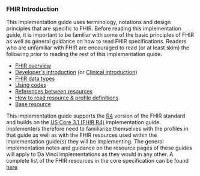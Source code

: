 ### FHIR Introduction

This implementation guide uses terminology, notations and design principles that are specific to FHIR.  Before reading this implementation guide, it is important to be familiar with some of the basic principles of FHIR as well as general guidance on how to read FHIR specifications.  Readers who are unfamiliar with FHIR are encouraged to read (or at least skim) the following prior to reading the rest of this implementation guide.

* [FHIR overview]({{site.data.fhir.path}}overview.html)
* [Developer's introduction]({{site.data.fhir.path}}overview-dev.html) (or [Clinical introduction]({{site.data.fhir.path}}overview-clinical.html))
* [FHIR data types]({{site.data.fhir.path}}datatypes.html)
* [Using codes]({{site.data.fhir.path}}terminologies.html)
* [References between resources]({{site.data.fhir.path}}references.html)
* [How to read resource & profile definitions]({{site.data.fhir.path}}formats.html)
* [Base resource]({{site.data.fhir.path}}resource.html)

This implementation guide supports the [R4]({{site.data.fhir.path}}index.html) version of the FHIR standard and builds on the [US Core 3.1 (FHIR R4)]({{site.data.fhir.uscore}}) implementation guide.  Implementers therefore need to familiarize themselves with the profiles in that guide as well as with the FHIR resources used within the implementation guide(s) they will be implementing.  The general implementation notes and guidance on the resource pages of these guides will apply to Da Vinci implementations as they would in any other.  A complete list of the FHIR resources in the core specification can be found [here]({{site.data.fhir.path}}resourcelist.html)
